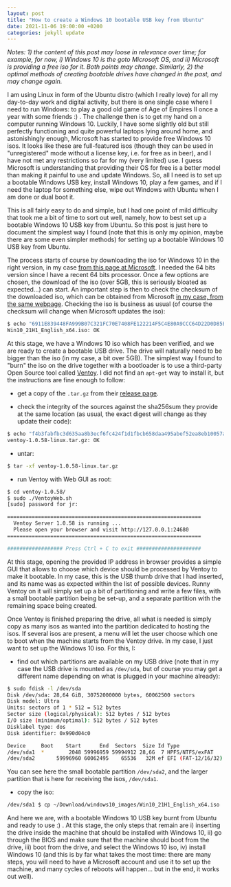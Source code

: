 ```yaml
---
layout: post
title: "How to create a Windows 10 bootable USB key from Ubuntu"
date: 2021-11-06 19:00:00 +0200
categories: jekyll update
---
```


*Notes: 1) the content of this post may loose in relevance over time; for example, for now, i) Windows 10 is the goto Microsoft OS, and ii) Microsoft is providing a free iso for it. Both points may change. Similarly, 2) the optimal methods of creating bootable drives have changed in the past, and may change again.*

I am using Linux in form of the Ubuntu distro (which I really love) for all my day-to-day work and digital activity, but there is one single case where I need to run Windows: to play a good old game of Age of Empires II once a year with some friends :) . The challenge then is to get my hand on a computer running Windows 10. Luckily, I have some slightly old but still perfectly functioning and quite powerful laptops lying around home, and astonishingly enough, Microsoft has started to provide free Windows 10 isos. It looks like these are full-featured isos (though they can be used in "unregistered" mode without a license key, i.e. for free as in beer), and I have not met any restrictions so far for my (very limited) use. I guess Microsoft is understanding that providing their OS for free is a better model than making it painful to use and update Windows. So, all I need is to set up a bootable Windows USB key, install Windows 10, play a few games, and if I need the laptop for something else, wipe out Windows with Ubuntu when I am done or dual boot it.

This is all fairly easy to do and simple, but I had one point of mild difficulty that took me a bit of time to sort out well, namely, how to best set up a bootable Windows 10 USB key from Ubuntu. So this post is just here to document the simplest way I found (note that this is only my opinion, maybe there are some even simpler methods) for setting up a bootable Windows 10 USB key from Ubuntu.

The process starts of course by downloading the iso for Windows 10 in the right version, in my case [from this page at Microsoft](https://www.microsoft.com/en-us/software-download/windows10ISO). I needed the 64 bits version since I have a recent 64 bits processor. Once a few options are chosen, the download of the iso (over 5GB, this is seriously bloated as expected...) can start. An important step is then to check the checksum of the downloaded iso, which can be obtained from Microsoft [in my case, from the same webpage](https://www.microsoft.com/en-us/software-download/windows10ISO). Checking the iso is business as usual (of course the checksum will change when Microsoft updates the iso):

```bash
$ echo "6911E839448FA999B07C321FC70E7408FE122214F5C4E80A9CCC64D22D0D85EA *Win10_21H1_English_x64.iso" | shasum -a 256 --check
Win10_21H1_English_x64.iso: OK
```

At this stage, we have a Windows 10 iso which has been verified, and we are ready to create a bootable USB drive. The drive will naturally need to be bigger than the iso (in my case, a bit over 5GB). The simplest way I found to "burn" the iso on the drive together with a bootloader is to use a third-party Open Source tool called [Ventoy](https://github.com/ventoy/Ventoy). I did not find an ```apt-get``` way to install it, but the instructions are fine enough to follow:

- get a copy of the ```.tar.gz``` from their [release page](https://github.com/ventoy/Ventoy/releases/).

- check the integrity of the sources against the sha256sum they provide at the same location (as usual, the exact digest will change as they update their code):

```bash
$ echo "f4b3fabfbc3d635aa8b3ecf6fc424f1d1fbcb658daa495abef52ea8eb10057aa *ventoy-1.0.58-linux.tar.gz" | shasum -a 256 --check
ventoy-1.0.58-linux.tar.gz: OK
```

- untar:

```bash
$ tar -xf ventoy-1.0.58-linux.tar.gz
```

- run Ventoy with Web GUI as root:

```bash
$ cd ventoy-1.0.58/
$ sudo ./VentoyWeb.sh 
[sudo] password for jr: 

===============================================================
  Ventoy Server 1.0.58 is running ...
  Please open your browser and visit http://127.0.0.1:24680
===============================================================

################## Press Ctrl + C to exit #####################
```

At this stage, opening the provided IP address in browser provides a simple GUI that allows to choose which device should be processed by Ventoy to make it bootable. In my case, this is the USB thumb drive that I had inserted, and its name was as expected within the list of possible devices. Runny Ventoy on it will simply set up a bit of partitioning and write a few files, with a small bootable partition being be set-up, and a separate partition with the remaining space being created.

Once Ventoy is finished preparing the drive, all what is needed is simply copy as many isos as wanted into the partition dedicated to hosting the isos. If several isos are present, a menu will let the user choose which one to boot when the machine starts from the Ventoy drive. In my case, I just want to set up the Windows 10 iso. For this, I:

- find out which partitions are available on my USB drive (note that in my case the USB drive is mounted as ```/dev/sda```, but of course you may get a different name depending on what is plugged in your machine already):

```bash
$ sudo fdisk -l /dev/sda
Disk /dev/sda: 28,64 GiB, 30752000000 bytes, 60062500 sectors
Disk model: Ultra           
Units: sectors of 1 * 512 = 512 bytes
Sector size (logical/physical): 512 bytes / 512 bytes
I/O size (minimum/optimal): 512 bytes / 512 bytes
Disklabel type: dos
Disk identifier: 0x990d04c0

Device     Boot    Start      End  Sectors  Size Id Type
/dev/sda1  *        2048 59996959 59994912 28,6G  7 HPFS/NTFS/exFAT
/dev/sda2       59996960 60062495    65536   32M ef EFI (FAT-12/16/32)
```

You can see here the small bootable partition ```/dev/sda2```, and the larger partition that is here for receiving the isos, ```/dev/sda1```.

- copy the iso:

```bash
/dev/sda1 $ cp ~/Download/windows10_images/Win10_21H1_English_x64.iso
```

And here we are, with a bootable Windows 10 USB key burnt from Ubuntu and ready to use :) . At this stage, the only steps that remain are i) inserting the drive inside the machine that should be installed with Windows 10, ii) go through the BIOS and make sure that the machine should boot from the drive, iii) boot from the drive, and select the Windows 10 iso, iv) install Windows 10 (and this is by far what takes the most time: there are many steps, you will need to have a Microsoft account and use it to set up the machine, and many cycles of reboots will happen... but in the end, it works out well).
